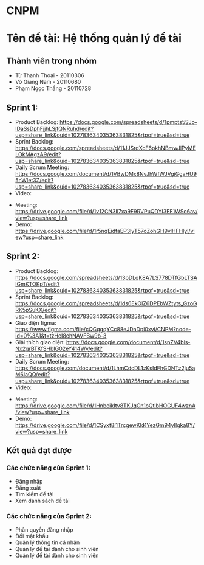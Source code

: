 # CNPM
# Tên đề tài: Hệ thống quản lý đề tài
## Thành viên trong nhóm
- Từ Thanh Thoại - 20110306
- Võ Giang Nam - 20110680
- Phạm Ngọc Thắng - 20110728
## Sprint 1:
- Product Backlog: https://docs.google.com/spreadsheets/d/1pmpts5SJo-lDaSsDphFjjhLSjfQNRuhd/edit?usp=share_link&ouid=102783634035363831825&rtpof=true&sd=true
- Sprint Backlog: https://docs.google.com/spreadsheets/d/11JJSrdXcF6okhNBmwJlPyMELOkMAgzA9/edit?usp=share_link&ouid=102783634035363831825&rtpof=true&sd=true
- Daily Scrum Meeting: https://docs.google.com/document/d/1VBwDMx8NvJhWfWJVgiGgaHU95nWIet3Z/edit?usp=share_link&ouid=102783634035363831825&rtpof=true&sd=true
- Video:
 + Meeting: https://drive.google.com/file/d/1v12CN3Il7xa9F9RVPuQDYI3EF1WSo6av/view?usp=share_link
 + Demo: https://drive.google.com/file/d/1r5nqEidfaEP3lyT57oZohGH9vlHFHlyl/view?usp=share_link
## Sprint 2:
- Product Backlog: https://docs.google.com/spreadsheets/d/13pDLqK8A7LS778DTfGbLTSAlGmKTOKpT/edit?usp=share_link&ouid=102783634035363831825&rtpof=true&sd=true
- Sprint Backlog: https://docs.google.com/spreadsheets/d/1ds6EkOlZ6DPEbWZtyts_GzoGRK5pSuKX/edit?usp=share_link&ouid=102783634035363831825&rtpof=true&sd=true
- Giao diện figma: https://www.figma.com/file/cQGqgqYCc88eJDaDpi0xvi/CNPM?node-id=0%3A1&t=tzHeI8ehNAVFBw9b-3
- Giải thích giao diện: https://docs.google.com/document/d/1spZV4bis-Nx2grBTKfSHbIG02eY414Wy/edit?usp=share_link&ouid=102783634035363831825&rtpof=true&sd=true
- Daily Scrum Meeting: https://docs.google.com/document/d/1LhmCdcDL1zKsIdFhGDNTz2ju5aM6IaQQ/edit?usp=share_link&ouid=102783634035363831825&rtpof=true&sd=true
- Video:
 + Meeting: https://drive.google.com/file/d/1HnbeikItv8TKJqCn1oQtibHOGUF4wznA/view?usp=share_link
 + Demo: https://drive.google.com/file/d/1CSyxt8i1TrcgewKkKYezGm94yIIgka8Y/view?usp=share_link
## Kết quả đạt được
### Các chức năng của Sprint 1:
- Đăng nhập
- Đăng xuât
- Tìm kiếm đề tài
- Xem danh sách đề tài
### Các chức năng của Sprint 2:
- Phân quyền đăng nhập
- Đổi mật khẩu
- Quản lý thông tin cá nhân
- Quản lý đề tài dành cho sinh viên
- Quản lý đề tài dành cho sinh viên
